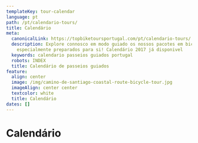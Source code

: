 ```yaml
---
templateKey: tour-calendar
language: pt
path: /pt/calendario-tours/
title: Calendário
meta:
  canonicalLink: https://topbiketoursportugal.com/pt/calendario-tours/
  description: Explore connosco em modo guiado os nossos pacotes em bicicleta
    especialmente preparados para si! Calendário 2017 já disponivel
  keywords: calendario passeios guiados portugal
  robots: INDEX
  title: Calendário de passeios guiados
feature:
  align: center
  image: /img/camino-de-santiago-coastal-route-bicycle-tour.jpg
  imageAlign: center center
  textcolor: white
  title: Calendário
dates: []
---
```

# Calendário